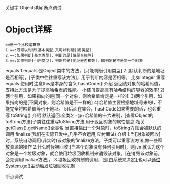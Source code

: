 关键字 Object详解 断点调试

Object详解
  ==
    ==是一个比较运算符
    1.==:既可以判断[基本类型,又可以判断引用类型]
    2.==:如果判断[基本类型]，判断的是[值是否相等]
    3.==:如果判断[引用类型]，判断的是[地址是否相等]，即判定是不是同一个对象
  equals
    1.equals:是Object类中的方法，[只能判断引用类型]
    2.[默认判断的是地址是否相等]，[子类中往往重写该方法]，用于判断内容是否相等。
      比如Integer
  重写equals
    使用时注意this是本身的含义
  hashCode()
    介绍
      返回该对象的哈希码值，支持此方法是为了提高哈希表的性能。
    小结
      1)提高具有哈希结构的容器的效率!
      2)两个引用，如果指向的是[同一个对象，则哈希值肯定是一样的]!
      3)两个引用，如果指向的是[不同对象，则哈希值是不一样的]
      4)哈希值主要根据地址号来的!，不能完全将哈希值等价于地址。
      5)后面在集合，hashCode如果需要的话，也会重写
  toString()
    介绍
      默认返回:全类名+@+哈希值的十六进制，[查看Object的toString方法]子类往往重写toString方法,用于返回对象的属性信息
    相关
      getClass().getName()全类名
      当直接输出一个对象时，toString方法会被默认的调用
  finalize(我们在实际开发中,几乎不会运用,应付面试)
    介绍
      1.当[对象被回收]时，系统自动调用(非实时)该对象的finalize方法。子类可以重写该方法,做一些释放资源的操作
      2.什么时候被回收:[当某个对象没有任何引用时]，则jvm就认为这个对象是一个垃圾对象，就会使用垃圾回收机制来销毁该对象，[在销毁该对象前，会先调用finalize方法]。
      3.垃圾回收机制的调用，是[由系统来决定],也可以[通过System.gc()主动触发](非瞬间执行，即不会阻塞)垃圾回收机制

断点调试
  






